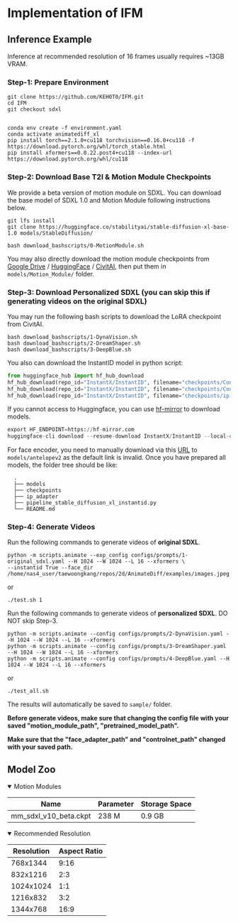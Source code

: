 
# Implementation of IFM

## Inference Example

Inference at recommended resolution of 16 frames usually requires ~13GB VRAM.
### Step-1: Prepare Environment

```
git clone https://github.com/KEH0T0/IFM.git
cd IFM
git checkout sdxl


conda env create -f environment.yaml
conda activate animatediff_xl
pip install torch==2.1.0+cu118 torchvision==0.16.0+cu118 -f https://download.pytorch.org/whl/torch_stable.html
pip install xformers==0.0.22.post4+cu118 --index-url https://download.pytorch.org/whl/cu118
```

### Step-2: Download Base T2I & Motion Module Checkpoints
We provide a beta version of motion module on SDXL. You can download the base model of SDXL 1.0 and Motion Module following instructions below.
```
git lfs install
git clone https://huggingface.co/stabilityai/stable-diffusion-xl-base-1.0 models/StableDiffusion/

bash download_bashscripts/0-MotionModule.sh
```
You may also directly download the motion module checkpoints from [Google Drive](https://drive.google.com/file/d/1EK_D9hDOPfJdK4z8YDB8JYvPracNx2SX/view?usp=share_link
) / [HuggingFace](https://huggingface.co/guoyww/animatediff/blob/main/mm_sdxl_v10_beta.ckpt
) / [CivitAI](https://civitai.com/models/108836/animatediff-motion-modules), then put them in `models/Motion_Module/` folder.

###  Step-3: Download Personalized SDXL (you can skip this if generating videos on the original SDXL)
You may run the following bash scripts to download the LoRA checkpoint from CivitAI.
```
bash download_bashscripts/1-DynaVision.sh
bash download_bashscripts/2-DreamShaper.sh
bash download_bashscripts/3-DeepBlue.sh
```
You also can download the InstantID model in python script:

```python
from huggingface_hub import hf_hub_download
hf_hub_download(repo_id="InstantX/InstantID", filename="checkpoints/ControlNetModel/config.json", local_dir="./checkpoints")
hf_hub_download(repo_id="InstantX/InstantID", filename="checkpoints/ControlNetModel/diffusion_pytorch_model.safetensors", local_dir="./checkpoints")
hf_hub_download(repo_id="InstantX/InstantID", filename="checkpoints/ip-adapter.bin", local_dir="./checkpoints")
```

If you cannot access to Huggingface, you can use [hf-mirror](https://hf-mirror.com/) to download models.
```python
export HF_ENDPOINT=https://hf-mirror.com
huggingface-cli download --resume-download InstantX/InstantID --local-dir checkpoints --local-dir-use-symlinks False
```

For face encoder, you need to manually download via this [URL](https://github.com/deepinsight/insightface/issues/1896#issuecomment-1023867304) to `models/antelopev2` as the default link is invalid. Once you have prepared all models, the folder tree should be like:

```
  .
  ├── models
  ├── checkpoints
  ├── ip_adapter
  ├── pipeline_stable_diffusion_xl_instantid.py
  └── README.md
```

### Step-4: Generate Videos
Run the following commands to generate videos of **original SDXL**. 
```
python -m scripts.animate --exp_config configs/prompts/1-original_sdxl.yaml --H 1024 --W 1024 --L 16 --xformers \
--instantid True --face_dir /home/nas4_user/taewoongkang/repos/2d/AnimateDiff/examples/images.jpeg 
```
or
```
./test.sh 1 
```
Run the following commands to generate videos of **personalized SDXL**. DO NOT skip Step-3.
```
python -m scripts.animate --config configs/prompts/2-DynaVision.yaml --H 1024 --W 1024 --L 16 --xformers
python -m scripts.animate --config configs/prompts/3-DreamShaper.yaml --H 1024 --W 1024 --L 16 --xformers
python -m scripts.animate --config configs/prompts/4-DeepBlue.yaml --H 1024 --W 1024 --L 16 --xformers
```
or
```
./test_all.sh
```
The results will automatically be saved to `sample/` folder.

**Before generate videos, make sure that changing the config file with your saved "motion_module_path", "pretrained_model_path".**

**Make sure that the "face_adapter_path" and "controlnet_path" changed with your saved path.**

## Model Zoo
<details open>
<summary>Motion Modules</summary>

  | Name                 | Parameter | Storage Space |
  |----------------------|-----------|---------------|
  | mm_sdxl_v10_beta.ckpt      | 238 M     | 0.9 GB        |

</details>

<details open>
<summary>Recommended Resolution</summary>

  | Resolution                 | Aspect Ratio | 
  |----------------------|-----------|
  | 768x1344      | 9:16     |
  | 832x1216      | 2:3     |
  | 1024x1024     | 1:1     |
  | 1216x832      | 3:2     |
  | 1344x768      | 16:9     |

</details>
